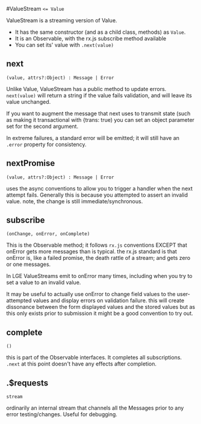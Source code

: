 #ValueStream
 `<= Value`

ValueStream is a streaming version of Value. 

* It has the same constructor (and as a child class, methods) as `Value`. 
* It is an Observable, with the rx.js subscribe method available
* You can set its' value with `.next(value)`

## next
`(value, attrs?:Object) : Message | Error`

Unlike Value, ValueStream has a public method to update errors.
`next(value)` will return a string if the value fails validation, 
and will leave its value unchanged. 

If you want to augment the message that next uses to transmit state 
(such as making it transactional with {trans: true) you can set an object parameter set for the 
second argument. 

In extreme failures, a standard error will be emitted; it will still 
have an `.error` property for consistency. 

## nextPromise
`(value, attrs?:Object) : Message | Error`

uses the async conventions to allow you to trigger a handler when the 
next attempt fails. Generally this is because you attempted to assert an invalid value.
note, the change is still immediate/synchronous. 

## subscribe
`(onChange, onError, onComplete)`

This is the Observable method; it follows `rx.js` conventions EXCEPT that onError
gets more messages than is typical. the rx.js standard is that onError is, like a 
failed promise, the death rattle of a stream; and gets zero or one messages. 

In LGE ValueStreams emit to onError many times, 
including when you try to set a value to an invalid value. 

It may be useful to actually use onError to change field 
values to the user-attempted values and display errors on validation failure. 
this will create dissonance between the form displayed values and the stored values
but as this only exists prior to submission it might be a good convention to try out. 

## complete
`()`

this is part of the Observable interfaces. It completes all subscriptions. `.next` 
at this point doesn't have any effects after completion. 

## .$requests
`stream`

ordinarily an internal stream that channels all the Messages prior to any
error testing/changes. Useful for debugging. 
